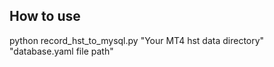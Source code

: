 ## How to use
python record_hst_to_mysql.py "Your MT4 hst data directory" "database.yaml file path"
